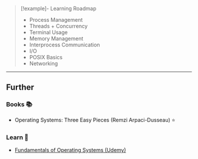 > [!example]- Learning Roadmap
> - Process Management
> - Threads + Concurrency
> - Terminal Usage
> - Memory Management
> - Interprocess Communication
> - I/O
> - POSIX Basics
> - Networking

---
## Further

### Books 📚

- Operating Systems: Three Easy Pieces (Remzi Arpaci-Dusseau) ⭐

### Learn 🧠

- [Fundamentals of Operating Systems (Udemy)](https://www.udemy.com/course/fundamentals-of-operating-systems/)
